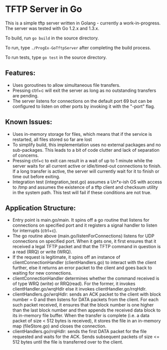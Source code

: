 TFTP Server in Go
=================

This is a simple tftp server written in Golang - currently a work-in-progress.  The server was tested with Go 1.2.x and 1.3.x. 

To build, run `go build` in the source directory. 

To run, type `./ProgEx-GoTftpServer` after completing the build process.

To run tests, type `go test` in the source directory.

Features:
---------
* Uses goroutines to allow simultaneous file transfers.
* Pressing ctrl+c will exit the server as long as no outstanding transfers are pending. 
* The server listens for connections on the default port 69 but can be configured to listen on other ports by invoking it with the "-port" flag.

Known Issues:
-------------
* Uses in-memory storage for files, which means that if the service is restarted, all files stored so far are lost
* To simplify build, this implementation uses no external packages and no sub-packages. This leads to a bit of code clutter and lack of separation of concerns.
* Pressing ctrl+c to exit can result in a wait of up to 1 minute while the server waits for all current active or idle/timed-out connections to finish. If a long transfer is active, the server will currently wait for it to finish or time out before exiting.
* Integration test (integration_test.go) assumes a Un*x-ish OS with access to /tmp and assumes the existence of a tftp client and checksum utility in the system path. This test will fail if these conditions are not true.
 
Application Structure:
----------------------
* Entry point is main.go/main. It spins off a go routine that listens for connections on specified port and it registers a signal handler to listen for interrupts (ctrl+c).
* The go routine above (main.go/listenForConnections) listens for UDP connections on specified port. When it gets one, it first ensures that it received a legal TFTP packet and that the TFTP command in question is a read (RRQ) or write (WRQ).
* If the request is legitimate, it spins off an instance of clientConnectionHandler (clientHandlers.go) to interact with the client further, else it returns an error packet to the client and goes back to waiting for new connections.
* clientConnectionHandler determines whether the command received is of type WRQ (write) or RRQ(read). For the former, it invokes clientHandler.go/wrqHdlr else it invokes clientHandler.go/rrqHdlr.
* clientHandlers.go/wrqHdlr: sends an ACK packet to the client with block number = 0 and then listens for DATA packets from the client. For each such packet received, it ensures that the block number is one higher than the last block number and then appends the received data block to its in-memory file buffer. When the transfer is complete (i.e. a data packet of size < 512 bytes is received), it stores the file in an in-memory map (fileStore.go) and closes the connection.
* clientHandlers.go/rrqHdlr: sends the first DATA packet for the file requested and waits for the ACK. Sends subsequent packets of size <= 512 bytes until the file is transferred over to the client.
